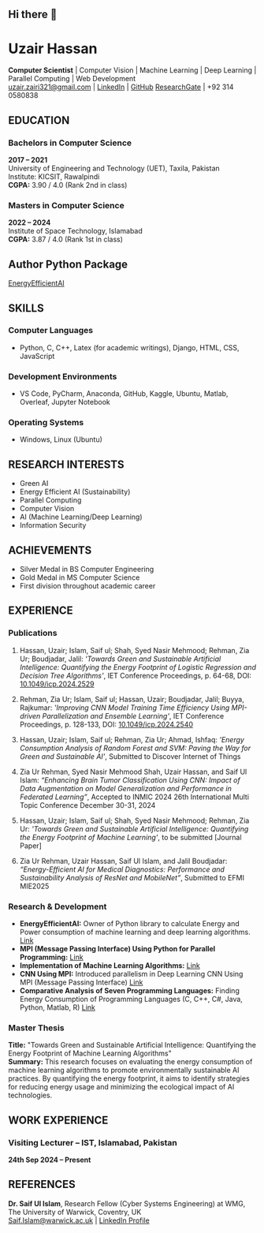 ## Hi there 👋

<!--
**Uzair390-Del/Uzair390-Del** is a ✨ _special_ ✨ repository because its `README.md` (this file) appears on your GitHub profile.

Here are some ideas to get you started:

- 🔭 I’m currently working on ...
- 🌱 I’m currently learning ...
- 👯 I’m looking to collaborate on ...
- 🤔 I’m looking for help with ...
- 💬 Ask me about ...
- 📫 How to reach me: ...
- 😄 Pronouns: ...
- ⚡ Fun fact: ...
-->
# Uzair Hassan
**Computer Scientist** | Computer Vision | Machine Learning | Deep Learning | Parallel Computing | Web Development  
[uzair.zairi321@gmail.com](mailto:uzair.zairi321@gmail.com) | [LinkedIn](https://linkedin.com/in/uzair-hassan-6aa290194/) | [GitHub](https://github.com/Uzair390-Del)
[ResearchGate](https://www.researchgate.net/profile/Uzair-Hassan-5?ev=hdr_xprf) |
+92 314 0580838  

## EDUCATION  
### Bachelors in Computer Science  
**2017 – 2021**  
University of Engineering and Technology (UET), Taxila, Pakistan  
Institute: KICSIT, Rawalpindi  
**CGPA:** 3.90 / 4.0 (Rank 2nd in class)  

### Masters in Computer Science  
**2022 – 2024**  
Institute of Space Technology, Islamabad  
**CGPA:** 3.87 / 4.0 (Rank 1st in class) 

## Author Python Package
[EnergyEfficientAI](https://pypi.org/project/EnergyEfficientAI/#description)

## SKILLS  
### Computer Languages  
- Python, C, C++, Latex (for academic writings), Django, HTML, CSS, JavaScript  

### Development Environments  
- VS Code, PyCharm, Anaconda, GitHub, Kaggle, Ubuntu, Matlab, Overleaf, Jupyter Notebook  

### Operating Systems  
- Windows, Linux (Ubuntu)  

## RESEARCH INTERESTS  
- Green AI  
- Energy Efficient AI (Sustainability)  
- Parallel Computing  
- Computer Vision  
- AI (Machine Learning/Deep Learning)  
- Information Security  

## ACHIEVEMENTS  
- Silver Medal in BS Computer Engineering  
- Gold Medal in MS Computer Science  
- First division throughout academic career  

## EXPERIENCE  

### Publications  
1. Hassan, Uzair; Islam, Saif ul; Shah, Syed Nasir Mehmood; Rehman, Zia Ur; Boudjadar, Jalil: _'Towards Green and Sustainable Artificial Intelligence: Quantifying the Energy Footprint of Logistic Regression and Decision Tree Algorithms'_, IET Conference Proceedings, p. 64-68, DOI: [10.1049/icp.2024.2529](https://digital-library.theiet.org/content/conferences/10.1049/icp.2024.2529)
   
2.  Rehman, Zia Ur; Islam, Saif ul; Hassan, Uzair; Boudjadar, Jalil; Buyya, Rajkumar: _'Improving CNN Model Training Time Efficiency Using MPI-driven Parallelization and Ensemble Learning'_, IET Conference Proceedings, p. 128-133, DOI: [10.1049/icp.2024.2540](https://digital-library.theiet.org/content/conferences/10.1049/icp.2024.2540)  

3. Hassan, Uzair; Islam, Saif ul; Rehman, Zia Ur; Ahmad, Ishfaq: _'Energy Consumption Analysis of Random Forest and SVM: Paving the Way for Green and Sustainable AI'_, Submitted to Discover Internet of Things

4. Zia Ur Rehman, Syed Nasir Mehmood Shah, Uzair Hassan, and Saif Ul Islam: _“Enhancing Brain Tumor Classification Using CNN: Impact of Data Augmentation on Model Generalization and Performance in Federated Learning”_, Accepted to INMIC 2024 26th International Multi Topic Conference December 30-31, 2024  

5. Hassan, Uzair; Islam, Saif ul; Shah, Syed Nasir Mehmood; Rehman, Zia Ur: _'Towards Green and Sustainable Artificial Intelligence: Quantifying the Energy Footprint of Machine Learning'_, to be submitted [Journal Paper]
  
6. Zia Ur Rehman, Uzair Hassan, Saif Ul Islam, and Jalil Boudjadar: _“Energy-Efficient AI for Medical Diagnostics: Performance and Sustainability Analysis of ResNet and MobileNet”_, Submitted to EFMI MIE2025  

### Research & Development  
- **EnergyEfficientAI:** Owner of Python library to calculate Energy and Power consumption of machine learning and deep learning algorithms. [Link](https://pypi.org/project/EnergyEfficientAI/)  
- **MPI (Message Passing Interface) Using Python for Parallel Programming:** [Link](https://github.com/ZiaUrRehman-bit/MPI--Message-Passing-Interface--Using-Python-for-Parallel-Programming)  
- **Implementation of Machine Learning Algorithms:** [Link](https://github.com/ZiaUrRehman-bit/Implementation-of-Machine-Learning-Algorithm)  
- **CNN Using MPI:** Introduced parallelism in Deep Learning CNN Using MPI (Message Passing Interface) [Link](https://github.com/ZiaUrRehman-bit/CNN-Using-MPI)  
- **Comparative Analysis of Seven Programming Languages:** Finding Energy Consumption of Programming Languages (C, C++, C#, Java, Python, Matlab, R) [Link](https://github.com/Uzair390-Del/comparative_analysis_of_seven_programming_languages)  

### Master Thesis  
**Title:** "Towards Green and Sustainable Artificial Intelligence: Quantifying the Energy Footprint of Machine Learning Algorithms"  
**Summary:** This research focuses on evaluating the energy consumption of machine learning algorithms to promote environmentally sustainable AI practices. By quantifying the energy footprint, it aims to identify strategies for reducing energy usage and minimizing the ecological impact of AI technologies.  

## WORK EXPERIENCE  
### Visiting Lecturer – IST, Islamabad, Pakistan  
**24th Sep 2024 – Present**  

## REFERENCES  
**Dr. Saif Ul Islam**, Research Fellow (Cyber Systems Engineering) at WMG, The University of Warwick, Coventry, UK  
[Saif.Islam@warwick.ac.uk](mailto:Saif.Islam@warwick.ac.uk) | [LinkedIn Profile](https://www.linkedin.com/in/saif-ul-islam/)  

